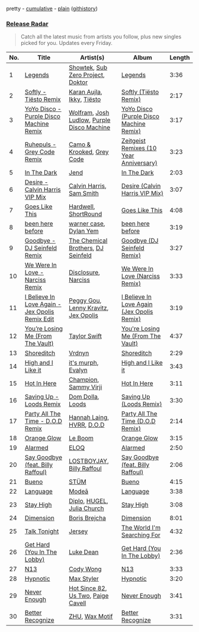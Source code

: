pretty - [cumulative](/playlists/cumulative/Release%20Radar.md) - [plain](/playlists/plain/37i9dQZEVXbsudmxBFKW7G) ([githistory](https://github.githistory.xyz/vitokorn/spotify-playlist-archive/blob/master/playlists/plain/37i9dQZEVXbsudmxBFKW7G))

### [Release Radar](https://open.spotify.com/playlist/37i9dQZEVXbsudmxBFKW7G)

> Catch all the latest music from artists you follow, plus new singles picked for you. Updates every Friday.

| No. | Title | Artist(s) | Album | Length |
|---|---|---|---|---|
| 1 | [Legends](https://open.spotify.com/track/54cwQJs1IBsp7uFAJB0aGK) | [Showtek](https://open.spotify.com/artist/3gk0OYeLFWYupGFRHqLSR7), [Sub Zero Project](https://open.spotify.com/artist/4f0OXMMSxr0r8Ztx6CdpAl), [Doktor](https://open.spotify.com/artist/39Oq22GIYJKzgCbCDbOnRl) | [Legends](https://open.spotify.com/album/0l4G9jBMrdIXWPdRGzWMji) | 3:36 |
| 2 | [Softly - Tiësto Remix](https://open.spotify.com/track/58X8RJOiEXA1bkgUMPScXz) | [Karan Aujla](https://open.spotify.com/artist/6DARBhWbfcS9E4yJzcliqQ), [Ikky](https://open.spotify.com/artist/3nqS8jzqmsPKFJTp0BOIel), [Tiësto](https://open.spotify.com/artist/2o5jDhtHVPhrJdv3cEQ99Z) | [Softly (Tiësto Remix)](https://open.spotify.com/album/3SE4pGhmsIgaElY5I1OOMa) | 2:17 |
| 3 | [YoYo Disco - Purple Disco Machine Remix](https://open.spotify.com/track/6Vu17xDve7915qFNPk2Wgm) | [Wolfram](https://open.spotify.com/artist/1oBQPdm35NiPSEWIx8Yl24), [Josh Ludlow](https://open.spotify.com/artist/1LphufDWflOQPlEPW2oruD), [Purple Disco Machine](https://open.spotify.com/artist/2WBJQGf1bT1kxuoqziH5g4) | [YoYo Disco (Purple Disco Machine Remix)](https://open.spotify.com/album/0tDc609bhacST4RuXKBzxV) | 3:17 |
| 4 | [Ruhepuls - Grey Code Remix](https://open.spotify.com/track/7DEMAdPj6e1O8CFB5FVDWt) | [Camo & Krooked](https://open.spotify.com/artist/2N8IPNZTiNo3nj4mreOlHU), [Grey Code](https://open.spotify.com/artist/7KzRXWiO7ggx1pbXccMSTm) | [Zeitgeist Remixes (10 Year Anniversary)](https://open.spotify.com/album/4C7CcFWhjBI3EImyYjUUsi) | 3:23 |
| 5 | [In The Dark](https://open.spotify.com/track/1i60PgQlMF9Qgw3Xs4ebPt) | [Jend](https://open.spotify.com/artist/56WlN4e9YbaEI8KdXaFgTN) | [In The Dark](https://open.spotify.com/album/3dXVKfNIhqCBAyancW1yMn) | 2:03 |
| 6 | [Desire - Calvin Harris VIP Mix](https://open.spotify.com/track/6r9VRGD1Z1L2D4SqcKyT9T) | [Calvin Harris](https://open.spotify.com/artist/7CajNmpbOovFoOoasH2HaY), [Sam Smith](https://open.spotify.com/artist/2wY79sveU1sp5g7SokKOiI) | [Desire (Calvin Harris VIP Mix)](https://open.spotify.com/album/3W3XHg9SpjWqrNCaML3baE) | 3:07 |
| 7 | [Goes Like This](https://open.spotify.com/track/7t1rB0I5QZFhCtPAwOuqqc) | [Hardwell](https://open.spotify.com/artist/6BrvowZBreEkXzJQMpL174), [ShortRound](https://open.spotify.com/artist/1ujyB2Dmn2EFyVmjDBjGGK) | [Goes Like This](https://open.spotify.com/album/2V8yiW5TVx3u3tGwqlLwlX) | 4:08 |
| 8 | [been here before](https://open.spotify.com/track/5LwAKCJlEo30A3DcObcRgW) | [warner case](https://open.spotify.com/artist/106OuakzOxxbXTuigEEf01), [Dylan Yem](https://open.spotify.com/artist/40a0aZCzsqU7fIi6nmoZrs) | [been here before](https://open.spotify.com/album/67vURYRTpK2n6hKtcq31nG) | 3:19 |
| 9 | [Goodbye - DJ Seinfeld Remix](https://open.spotify.com/track/1G6yMiZEf1A3HzpjekA6RZ) | [The Chemical Brothers](https://open.spotify.com/artist/1GhPHrq36VKCY3ucVaZCfo), [DJ Seinfeld](https://open.spotify.com/artist/37YzpfBeFju8QRZ3g0Ha1Q) | [Goodbye (DJ Seinfeld Remix)](https://open.spotify.com/album/1d4OoBwqA4Ll4lKlO9kYdq) | 3:27 |
| 10 | [We Were In Love - Narciss Remix](https://open.spotify.com/track/4SqIAZdRaaDMEbz1UDSSmo) | [Disclosure](https://open.spotify.com/artist/6nS5roXSAGhTGr34W6n7Et), [Narciss](https://open.spotify.com/artist/7jEmLGxzh2RuOwdj96tlyL) | [We Were In Love (Narciss Remix)](https://open.spotify.com/album/5BxbTfPG4eF6qpZ4HsN6Mb) | 3:33 |
| 11 | [I Believe In Love Again - Jex Opolis Remix Edit](https://open.spotify.com/track/17t5Ba4T5CEYw2WG2clNeu) | [Peggy Gou](https://open.spotify.com/artist/2mLA48B366zkELXYx7hcDN), [Lenny Kravitz](https://open.spotify.com/artist/5gznATMVO85ZcLTkE9ULU7), [Jex Opolis](https://open.spotify.com/artist/6LKEDpmHSbVFGyL2OW0ZbQ) | [I Believe In Love Again (Jex Opolis Remix)](https://open.spotify.com/album/5HRtN5JcxONyY8WlvayG2g) | 3:19 |
| 12 | [You’re Losing Me (From The Vault)](https://open.spotify.com/track/3CWq0pAKKTWb0K4yiglDc4) | [Taylor Swift](https://open.spotify.com/artist/06HL4z0CvFAxyc27GXpf02) | [You're Losing Me (From The Vault)](https://open.spotify.com/album/5q3jthpn2h59P7pe2gmAl7) | 4:37 |
| 13 | [Shoreditch](https://open.spotify.com/track/6DtWaLBRRPnHbDBVjnls9W) | [Vrdnyn](https://open.spotify.com/artist/6Gq2D2UOJNriDLfSPR6Y2Y) | [Shoreditch](https://open.spotify.com/album/2UI5HpK8lRfHoVFNYqnv3N) | 2:29 |
| 14 | [High and I Like it](https://open.spotify.com/track/0FBdJP7yzvq88bG1keGgt4) | [it's murph](https://open.spotify.com/artist/3zW0xazqnHoq9QV9zBROVC), [Evalyn](https://open.spotify.com/artist/68WwJXWrpo1yVOOIZjLSeT) | [High and I Like it](https://open.spotify.com/album/3zbFfZPvh2CZIaf8E6NATL) | 3:43 |
| 15 | [Hot In Here](https://open.spotify.com/track/0jzGm5fCcbUdaiUj4hAxeM) | [Champion](https://open.spotify.com/artist/3cHya45cxGzLYIPg2LRCCR), [Sammy Virji](https://open.spotify.com/artist/1GuqTQbuixFHD6eBkFwVcb) | [Hot In Here](https://open.spotify.com/album/02oLtxGI6xxN68iVnnDR6W) | 3:11 |
| 16 | [Saving Up - Loods Remix](https://open.spotify.com/track/16BIjTqG2R5PV2BrMOjU3y) | [Dom Dolla](https://open.spotify.com/artist/205i7E8fNVfojowcQSfK9m), [Loods](https://open.spotify.com/artist/1uF7AFfGahplhiaHEy9NNl) | [Saving Up (Loods Remix)](https://open.spotify.com/album/4dQRmXBtksya2s35MxRxNF) | 3:30 |
| 17 | [Party All The Time - D.O.D Remix](https://open.spotify.com/track/5JBtawmFkJ1Qs9Fzrdgkxt) | [Hannah Laing](https://open.spotify.com/artist/1QEd635szhierW6gzRiS1o), [HVRR](https://open.spotify.com/artist/3F3QWH7UilOE5tiKzAzgde), [D.O.D](https://open.spotify.com/artist/0Cs47vvRsPgEfliBU9KDiB) | [Party All The Time (D.O.D Remix)](https://open.spotify.com/album/0ko9z0wMuLm1sDVhKYS4lg) | 2:14 |
| 18 | [Orange Glow](https://open.spotify.com/track/0jpccS5tRQYLrOQmSKXT1Z) | [Le Boom](https://open.spotify.com/artist/7MyOyVdHb3cbI7fGZuG6gp) | [Orange Glow](https://open.spotify.com/album/30PzdqCUzL3u5Fri8hZgRK) | 3:15 |
| 19 | [Alarmed](https://open.spotify.com/track/7Cru8mwE5zyGkr80Bnp8qs) | [ELOQ](https://open.spotify.com/artist/36mHwYa65L0WZbAXY2iSGw) | [Alarmed](https://open.spotify.com/album/3xN2TiqefryxDMa8DYYSC7) | 2:50 |
| 20 | [Say Goodbye (feat. Billy Raffoul)](https://open.spotify.com/track/3IkdjPFThBcKciyAV94dYp) | [LOSTBOYJAY](https://open.spotify.com/artist/1k0BkkbwTGZGBqrNWwuucL), [Billy Raffoul](https://open.spotify.com/artist/5gw5ANPCVcxU0maLiGRzzP) | [Say Goodbye (feat. Billy Raffoul)](https://open.spotify.com/album/1oXAFYj4N52dFrMcOAKfQk) | 2:06 |
| 21 | [Bueno](https://open.spotify.com/track/2fiZFsUa2pMlHZEOvRu8KL) | [STÜM](https://open.spotify.com/artist/2voP6uZbMR9fJ49e8HE9Fd) | [Bueno](https://open.spotify.com/album/7IFuNgbybstjuIAZ90xbNZ) | 4:15 |
| 22 | [Language](https://open.spotify.com/track/07O910mNQA1fKyTNE6k5ZQ) | [Modeā](https://open.spotify.com/artist/6dsy10LVNALrvHyVEadrsJ) | [Language](https://open.spotify.com/album/1L3Ni94nU5hwBgu2KETmAb) | 3:38 |
| 23 | [Stay High](https://open.spotify.com/track/7LXimIqTYO76Utly8VFABu) | [Diplo](https://open.spotify.com/artist/5fMUXHkw8R8eOP2RNVYEZX), [HUGEL](https://open.spotify.com/artist/5PlfkPxwCpRRWQJBxCa0By), [Julia Church](https://open.spotify.com/artist/4dHGNdVhBxCJUyMk9dR727) | [Stay High](https://open.spotify.com/album/3E3JRB0gGzHuc56GB3hUPJ) | 3:08 |
| 24 | [Dimension](https://open.spotify.com/track/2kWWPlO74XtWFY0xiaFFqH) | [Boris Brejcha](https://open.spotify.com/artist/6caPJFLv1wesmM7gwK1ACy) | [Dimension](https://open.spotify.com/album/6x0CBRdU8588pZ40icfONg) | 8:01 |
| 25 | [Talk Tonight](https://open.spotify.com/track/1ELp8T7arWLvK5q34Akt0r) | [Jersey](https://open.spotify.com/artist/7C4JBZtbD3cLEOufhgSHzQ) | [The World I'm Searching For](https://open.spotify.com/album/740kshLk68k7I9KSXFi8Hg) | 4:32 |
| 26 | [Get Hard (You In The Lobby)](https://open.spotify.com/track/3tUtwmznpPiEu8AkqX3Xom) | [Luke Dean](https://open.spotify.com/artist/2BhXOZ96YbOdXz8F6HVUw4) | [Get Hard (You In The Lobby)](https://open.spotify.com/album/3Py5hR3sTJG5PqCxw6TqYn) | 2:36 |
| 27 | [N13](https://open.spotify.com/track/2LXqXJX2G2CxB9WIHrgoOr) | [Cody Wong](https://open.spotify.com/artist/67JxELHA2es0ei0TSpGoSL) | [N13](https://open.spotify.com/album/643UxWaGhUvh1NtwVCxRi1) | 3:33 |
| 28 | [Hypnotic](https://open.spotify.com/track/1TCJjzvQn6zaIzckTZiabG) | [Max Styler](https://open.spotify.com/artist/3NKKngINK1tP6BFy0WOyWk) | [Hypnotic](https://open.spotify.com/album/0AK8WQVhKdyuRxQZpsFNUz) | 3:20 |
| 29 | [Never Enough](https://open.spotify.com/track/1pIugPaeYrwzjoBi8SC2ts) | [Hot Since 82](https://open.spotify.com/artist/1tRBmMtER4fGrzrt8O9VpS), [Us Two](https://open.spotify.com/artist/4zTMBc60g05ykRN18LqIlN), [Paige Cavell](https://open.spotify.com/artist/6K3xqGQiS7BLYG6llkAF24) | [Never Enough](https://open.spotify.com/album/1edREqViuExV0rrQvWxILM) | 3:41 |
| 30 | [Better Recognize](https://open.spotify.com/track/3xsBUxYfYW7NRlZRDgopvt) | [ZHU](https://open.spotify.com/artist/28j8lBWDdDSHSSt5oPlsX2), [Wax Motif](https://open.spotify.com/artist/7zm3aSdmGiOkTt0aZFSO8R) | [Better Recognize](https://open.spotify.com/album/6EmJ7wFahNJX2dUCVQs9jM) | 3:31 |